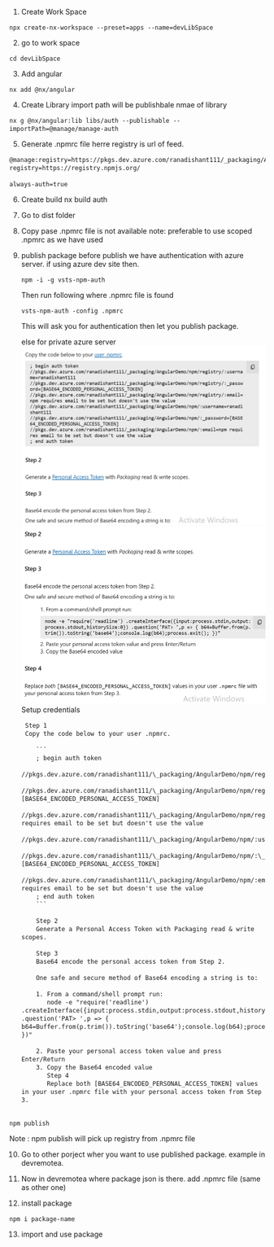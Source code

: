 1. Create Work Space

```
npx create-nx-workspace --preset=apps --name=devLibSpace
```

2. go to work space

```
cd devLibSpace
```

3. Add angular

```
nx add @nx/angular
```

4. Create Library import path will be publishbale nmae of library

```
nx g @nx/angular:lib libs/auth --publishable --importPath=@manage/manage-auth
```

5. Generate .npmrc file
   herre registry is url of feed.

```
@manage:registry=https://pkgs.dev.azure.com/ranadishant111/_packaging/AngularDemo/npm/registry/
registry=https://registry.npmjs.org/

always-auth=true
```

6.  Create build
    nx build auth

7.  Go to dist folder
8.  Copy pase .npmrc file is not available
    note: preferable to use scoped .npmrc as we have used

9.  publish package
    before publish we have authentication with azure server.
    if using azure dev site then.

    ```
    npm -i -g vsts-npm-auth
    ```

    Then run following where .npmrc file is found

    ```
    vsts-npm-auth -config .npmrc
    ```

    This will ask you for authentication then let you publish package.

    else for private azure server
    ![alt text]({A78853CF-94E8-4EB4-9C91-78C62B0ADC43}.png)
    ![alt text]({ACFD0470-25D1-4F50-BC6C-21F25265E119}.png)
    Setup credentials

         Step 1
         Copy the code below to your user .npmrc.

            ```
            ; begin auth token
            //pkgs.dev.azure.com/ranadishant111/\_packaging/AngularDemo/npm/registry/:username=ranadishant111
            //pkgs.dev.azure.com/ranadishant111/\_packaging/AngularDemo/npm/registry/:\_password=[BASE64_ENCODED_PERSONAL_ACCESS_TOKEN]
            //pkgs.dev.azure.com/ranadishant111/\_packaging/AngularDemo/npm/registry/:email=npm requires email to be set but doesn't use the value
            //pkgs.dev.azure.com/ranadishant111/\_packaging/AngularDemo/npm/:username=ranadishant111
            //pkgs.dev.azure.com/ranadishant111/\_packaging/AngularDemo/npm/:\_password=[BASE64_ENCODED_PERSONAL_ACCESS_TOKEN]
            //pkgs.dev.azure.com/ranadishant111/\_packaging/AngularDemo/npm/:email=npm requires email to be set but doesn't use the value
            ; end auth token
            ```

            Step 2
            Generate a Personal Access Token with Packaging read & write scopes.

            Step 3
            Base64 encode the personal access token from Step 2.

            One safe and secure method of Base64 encoding a string is to:

            1. From a command/shell prompt run:
               node -e "require('readline') .createInterface({input:process.stdin,output:process.stdout,historySize:0}) .question('PAT> ',p => { b64=Buffer.from(p.trim()).toString('base64');console.log(b64);process.exit(); })"

            2. Paste your personal access token value and press Enter/Return
            3. Copy the Base64 encoded value
               Step 4
               Replace both [BASE64_ENCODED_PERSONAL_ACCESS_TOKEN] values in your user .npmrc file with your personal access token from Step 3.

```

npm publish

```

Note : npm publish will pick up registry from .npmrc file

10. Go to other porject wher you want to use published package.
    example in devremotea.

11. Now in devremotea where package json is there.
    add .npmrc file (same as other one)

12. install package

```
npm i package-name
```

13. import and use package
